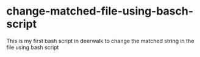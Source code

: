 change-matched-file-using-basch-script
======================================
This is my first bash script in deerwalk to 
change the matched string in the file using
bash script
